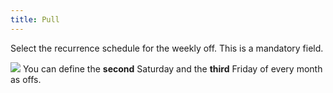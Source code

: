 ```yaml
---
title: Pull
---
```



Select the recurrence schedule for the weekly off. This is a mandatory  field.


![]({{site.tc_baseurl}}/img/example.gif) You can  define the **second** Saturday and  the **third** Friday of every month  as offs.
